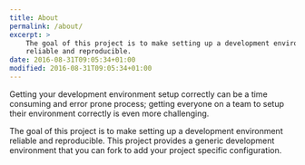 ```yaml
---
title: About
permalink: /about/
excerpt: >
    The goal of this project is to make setting up a development environment
    reliable and reproducible.
date: 2016-08-31T09:05:34+01:00
modified: 2016-08-31T09:05:34+01:00
---
```


Getting your development environment setup correctly can be a time consuming and
error prone process; getting everyone on a team to setup their environment
correctly is even more challenging.

The goal of this project is to make setting up a development environment
reliable and reproducible. This project provides a generic development
environment that you can fork to add your project specific configuration.
